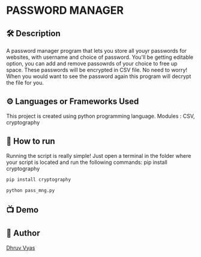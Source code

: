 # PASSWORD MANAGER

## 🛠️ Description
A password manager program that lets you store all youyr passwords for websites, with username and choice of password. You'll be getting editable option, you can add and remove passowrds of your choice to free up space. These passwords will be encrypted in CSV file. No need to worry! When you would want to see the password again this program will decrypt the file for you.

## ⚙️ Languages or Frameworks Used
This project is created using python programming language.
Modules : CSV, cryptography

## 🌟 How to run
Running the script is really simple! Just open a terminal in the folder where your script is located and run the following commands: pip install cryptography

```sh
pip install cryptography
```

```sh
python pass_mng.py
```


## 📺 Demo

## 🤖 Author
[Dhruv Vyas](https://github.com/dhruvvyas951)
